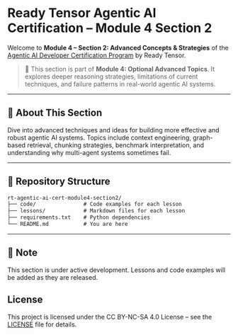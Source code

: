 # Ready Tensor Agentic AI Certification – Module 4 Section 2

Welcome to **Module 4 – Section 2: Advanced Concepts & Strategies** of the [Agentic AI Developer Certification Program](https://app.readytensor.ai/publications/HrJ0xWtLzLNt) by Ready Tensor.

> 🧪 This section is part of **Module 4: Optional Advanced Topics**. It explores deeper reasoning strategies, limitations of current techniques, and failure patterns in real-world agentic AI systems.

---

## 📌 About This Section

Dive into advanced techniques and ideas for building more effective and robust agentic AI systems. Topics include context engineering, graph-based retrieval, chunking strategies, benchmark interpretation, and understanding why multi-agent systems sometimes fail.

---

## 📁 Repository Structure

```txt
rt-agentic-ai-cert-module4-section2/
├── code/               # Code examples for each lesson
├── lessons/            # Markdown files for each lesson
├── requirements.txt    # Python dependencies
└── README.md           # You are here
```

---

## 🧪 Note

This section is under active development. Lessons and code examples will be added as they are released.

## License

This project is licensed under the CC BY-NC-SA 4.0 License – see the [LICENSE](LICENSE) file for details.
